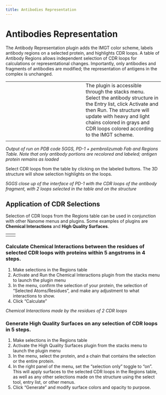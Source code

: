 ```yaml
---
title: Antibodies Representation
---
```


# Antibodies Representation

The Antibody Representation plugin adds the IMGT color scheme, labels antibody regions on a selected protein, and highlights CDR loops.  A table of Antibody Regions allows independent selection of CDR loops for calculations or representational changes.  Importantly, only antibodies and fragments of antibodies are modified; the representation of antigens in the complex is unchanged.

<table>
<tr>
<td width="50%" ><vimg src="plugins-page/antibodies/image1.png"/></td>
<td width="50%" >The plugin is accessible through the stacks menu. Select the antibody structure in the Entry list, click Activate and then Run.   The structure will update with heavy and light chains colored in grays and CDR loops colored according to the IMGT scheme.</td>
</tr>
<tr>
<td><vimg src="plugins-page/antibodies/image4.png" /></td>
<td><vimg src="plugins-page/antibodies/image7.png" /></td>
</tr>
</table>

*Output of run on PDB code 5GGS, PD-1 + pembrolizumab Fab and Regions Table. Note that only antibody portions are recolored and labeled; antigen protein remains as loaded*

Select CDR loops from the table by clicking on the labeled buttons.  The 3D structure will show selection highlights on the loops.

<vimg src="plugins-page/antibodies/image10.png" width="100%"/>

*5GGS close up of the interface of PD-1 with the CDR loops of the antibody fragment, with 2 loops selected in the table and on the structure*


## Application of CDR Selections
Selection of CDR loops from the Regions table can be used in conjunction with other Nanome menus and plugins. Some examples of plugins are **Chemical Interactions** and **High Quality Surfaces**.

<table>
<tr>
<td><vimg src="plugins-page/antibodies/image9.png" /></td>
<td><vimg src="plugins-page/antibodies/image6.png" /></td>
</tr>
</table>

### Calculate **Chemical Interactions** between the residues of selected CDR loops with proteins within 5 angstroms in 4 steps.  
<vimg src="plugins-page/antibodies/image8.png" />

1.  Make selections in the Regions table
2.  Activate and Run the Chemical Interactions plugin from the stacks menu to launch the plugin menu
3.  In the menu, confirm the selection of your protein, the selection of “Selected Atoms/Residues”, and make any adjustment to what interactions to show.
4.  Click “Calculate”

<vimg src="plugins-page/antibodies/image10.png" />

*Chemical Interactions made by the residues of 2 CDR loops*

### Generate High Quality Surfaces on any selection of CDR loops  in 5 steps.

1.  Make selections in the Regions table
2.  Activate the High Quality Surfaces plugin from the stacks menu to launch the plugin menu
3.  In the menu, select the protein, and a chain that contains the selection or the entire protein.
4.  In the right panel of the menu, set the “selection only” toggle to “on”.  This will apply surfaces to the selected CDR loops in the Regions table, as well as any other selections made on the structure using the select tool, entry list, or other menus.  
5.  Click “Generate” and modify surface colors and opacity to purpose.

<vimg src="plugins-page/antibodies/image5.png" />

